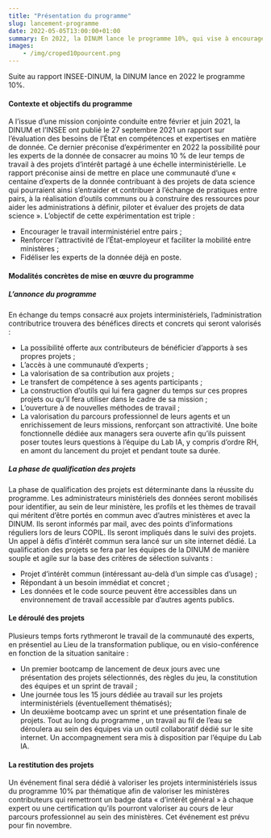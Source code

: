 ```yaml
---
title: "Présentation du programme"
slug: lancement-programme
date: 2022-05-05T13:00:00+01:00
summary: En 2022, la DINUM lance le programme 10%, qui vise à encourager le travail entre pairs en permettant aux experts de la donnée de la sphère publique de consacrer 10% de leur temps de travail à des projets d’intérêt partagé à l’échelle interministérielle. 
images: 
    - /img/croped10pourcent.png
---
```


Suite au rapport INSEE-DINUM, la DINUM lance en 2022 le programme 10%.

#### Contexte et objectifs du programme 
A l’issue d’une mission conjointe conduite entre février et juin 2021, la DINUM et l’INSEE ont publié le 27 septembre 2021 un rapport sur l’évaluation des besoins de l’État en compétences et expertises en matière de donnée. Ce dernier préconise d’expérimenter en 2022 la possibilité pour les experts de la donnée de consacrer au moins 10 % de leur temps de travail à des projets d’intérêt partagé à une échelle interministérielle.
Le rapport préconise ainsi de mettre en place une communauté d’une « centaine d’experts de la donnée contribuant à des projets de data science qui pourraient ainsi s’entraider et contribuer à l’échange de pratiques entre pairs, à la réalisation d’outils communs ou à construire des ressources pour aider les administrations à définir, piloter et évaluer des projets de data science ».
L’objectif de cette expérimentation est triple : 
* Encourager le travail interministériel entre pairs ;
* Renforcer l’attractivité de l’État-employeur et faciliter la mobilité entre ministères ;
* Fidéliser les experts de la donnée déjà en poste.


#### Modalités concrètes de mise en œuvre du programme

##### L’annonce du programme 
En échange du temps consacré aux projets interministériels, l’administration contributrice trouvera des bénéfices directs et concrets qui seront valorisés :
* La possibilité offerte aux contributeurs de bénéficier d’apports à ses propres projets ;
* L’accès à une communauté d’experts ;
* La valorisation de sa contribution aux projets ;
* Le transfert de compétence à ses agents participants ;
* La construction d’outils qui lui fera gagner du temps sur ces propres projets ou qu’il fera utiliser dans le cadre de sa mission ;
* L’ouverture à de nouvelles méthodes de travail ;
* La valorisation du parcours professionnel de leurs agents et un enrichissement de leurs missions, renforçant son attractivité.
Une boite fonctionnelle dédiée aux managers sera ouverte afin qu’ils puissent poser toutes leurs questions à l’équipe du Lab IA, y compris d’ordre RH, en amont du lancement du projet et pendant toute sa durée. 

##### La phase de qualification des projets  
La phase de qualification des projets est déterminante dans la réussite du programme.
Les administrateurs ministériels des données seront mobilisés pour identifier, au sein de leur ministère, les profils et les thèmes de travail qui méritent d’être portés en commun avec d’autres ministères et avec la DINUM. Ils seront informés par mail, avec des points d’informations réguliers lors de leurs COPIL. Ils seront impliqués dans le suivi des projets. 
Un appel à défis d’intérêt commun sera lancé sur un site internet dédié.
La qualification des projets se fera par les équipes de la DINUM de manière souple et agile sur la base des critères de sélection suivants :
* Projet d’intérêt commun (intéressant au-delà d’un simple cas d’usage) ;
* Répondant à un besoin immédiat et concret ;
* Les données et le code source peuvent être accessibles dans un environnement de travail accessible par d’autres agents publics.

#### Le déroulé des projets
Plusieurs temps forts rythmeront le travail de la communauté des experts, en présentiel au Lieu de la transformation publique, ou en visio-conférence en fonction de la situation sanitaire :
* Un premier bootcamp de lancement de deux jours avec une présentation des projets sélectionnés, des règles du jeu, la constitution des équipes et un sprint de travail ; 
* Une journée tous les 15 jours dédiée au travail sur les projets interministériels (éventuellement thématisés);
* Un deuxième bootcamp avec un sprint et une présentation finale de projets.
Tout au long du programme , un travail au fil de l’eau se déroulera au sein des équipes via un outil collaboratif dédié sur le site internet. Un accompagnement sera mis à disposition par l’équipe du Lab IA. 

#### La restitution des projets
Un événement final sera dédié à valoriser les projets interministériels issus du programme 10% par thématique afin de valoriser les ministères contributeurs  qui remettront un badge data « d’intérêt général » à chaque expert ou une certification qu’ils pourront valoriser au cours de leur parcours professionnel au sein des ministères. 
Cet événement est prévu pour fin novembre. 

